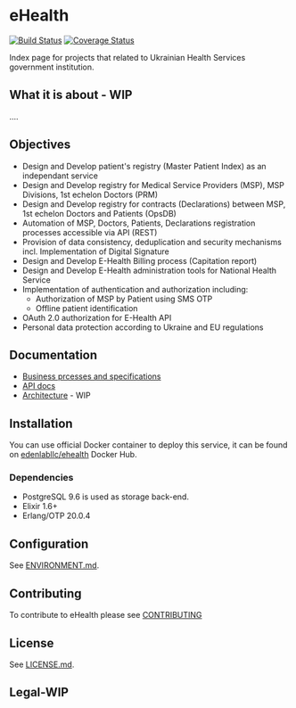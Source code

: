 # eHealth

[![Build Status](https://travis-ci.org/edenlabllc/ehealth.api.svg?branch=master)](https://travis-ci.org/edenlabllc/ehealth.api) [![Coverage Status](https://coveralls.io/repos/github/edenlabllc/ehealth.api/badge.svg?branch=master)](https://coveralls.io/github/edenlabllc/ehealth.api?branch=master)

Index page for projects that related to Ukrainian Health Services government institution.

## What it is about - WIP
....
## Objectives
* Design and Develop patient's registry (Master Patient Index) as an independant service
* Design and Develop registry for Medical Service Providers (MSP), MSP Divisions, 1st echelon Doctors (PRM)
* Design and Develop registry for contracts (Declarations) between MSP, 1st echelon Doctors and Patients (OpsDB)
* Automation of MSP, Doctors, Patients, Declarations registration processes accessible via API (REST)
* Provision of data consistency, deduplication and security mechanisms incl. Implementation of Digital Signature
* Design and Develop E-Health Billing process (Capitation report)
* Design and Develop E-Health administration tools for National Health Service
* Implementation of authentication and authorization including:
  * Authorization of MSP by Patient using SMS OTP
  * Offline patient identification
* OAuth 2.0 authorization for E-Health API
* Personal data protection according to Ukraine and EU regulations

## Documentation

- [Business prcesses and specifications](https://edenlab.atlassian.net/wiki/spaces/EH/overview)
- [API docs](http://docs.uaehealthapi.apiary.io/#reference/public.-medical-service-provider-integration-layer)
- [Architecture](https://docs.google.com/document/d/1oS1FiDJwOMBkR4wLbO51qcS8mO0LaBdXl7TQhk71OWM/edit) - WIP

## Installation

You can use official Docker container to deploy this service, it can be found on [edenlabllc/ehealth](https://hub.docker.com/r/edenlabllc/ehealth/) Docker Hub.

### Dependencies

- PostgreSQL 9.6 is used as storage back-end.
- Elixir 1.6+
- Erlang/OTP 20.0.4

## Configuration

See [ENVIRONMENT.md](docs/ENVIRONMENT.md).

## Contributing
To contribute to eHealth please see [CONTRIBUTING](docs/CONTRIBUTING.md)

## License

See [LICENSE.md](LICENSE.md).

## Legal-WIP

